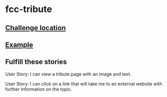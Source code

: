 # fcc-tribute


## [Challenge location](https://www.freecodecamp.com/challenges/build-a-tribute-page)

## [Example](https://codepen.io/FreeCodeCamp/full/NNvBQW/)

## Fulfill these stories

User Story: I can view a tribute page with an image and text.

User Story: I can click on a link that will take me to an external website with further information on the topic.
